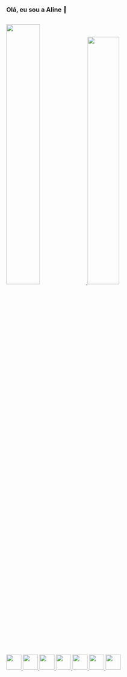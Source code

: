 ### Olá, eu sou a Aline 👋 


##

<div> 
  <a href="https://github.com/AlineSilvaFerreira">
  <img width="42%" src="https://github-readme-stats.vercel.app/api?username=AlineSilvaFerreira&theme=omni&show_icons=true&include-all-commits=true"/>
  <img width="41%"  heigth="170em" src="https://github-readme-stats.vercel.app/api/top-langs/?username=AlineSilvaFerreira&layout=compact&theme=omni"/>
</div>

##

<div >
 <img heigth="30" width="40" src="https://cdn.jsdelivr.net/gh/devicons/devicon/icons/html5/html5-original.svg" />
 <img heigth="30" width="40" src="https://cdn.jsdelivr.net/gh/devicons/devicon/icons/css3/css3-original.svg" />
 <img heigth="30" width="40" src="https://cdn.jsdelivr.net/gh/devicons/devicon/icons/bootstrap/bootstrap-original.svg" />
 <img heigth="30" width="40" src="https://cdn.jsdelivr.net/gh/devicons/devicon/icons/javascript/javascript-original.svg" />
 <img heigth="30" width="40" src="https://cdn.jsdelivr.net/gh/devicons/devicon/icons/mysql/mysql-original.svg" />
 <img heigth="30" width="40" src="https://cdn.jsdelivr.net/gh/devicons/devicon/icons/java/java-original.svg" />
 <img heigth="30" width="40" src="https://cdn.jsdelivr.net/gh/devicons/devicon/icons/react/react-original.svg" />
</div>
